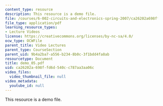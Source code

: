 ```yaml
---
content_type: resource
description: This resource is a demo file.
file: /courses/6-002-circuits-and-electronics-spring-2007/ca26202a698ffd6d540cc787aa3aa06c_demo_05.pdf
file_type: application/pdf
learning_resource_types:
- Lecture Videos
license: https://creativecommons.org/licenses/by-nc-sa/4.0/
ocw_type: OCWFile
parent_title: Video Lectures
parent_type: CourseSection
parent_uid: 9b4a2ba7-a556-b234-8b0c-3f1bdd4fa8ab
resourcetype: Document
title: demo_05.pdf
uid: ca26202a-698f-fd6d-540c-c787aa3aa06c
video_files:
  video_thumbnail_file: null
video_metadata:
  youtube_id: null
---
```

This resource is a demo file.